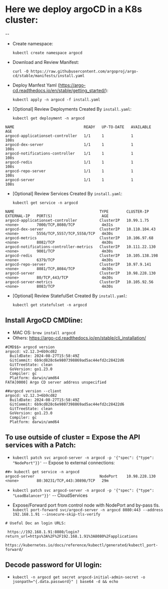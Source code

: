 # Here we deploy argoCD in a K8s cluster:
--

- Create namespace:
    
    `kubectl create namespace argocd`

- Download and Review Manifest:

    `curl -O https://raw.githubusercontent.com/argoproj/argo-cd/stable/manifests/install.yaml`

- Deploy Manfest Yaml (https://argo-cd.readthedocs.io/en/stable/getting_started/):

    `kubectl apply -n argocd -f install.yaml`

- [Optional] Review Deployments Created By `install.yaml`:

    `kubectl get deployment -n argocd`

```
NAME                               READY   UP-TO-DATE   AVAILABLE   AGE
argocd-applicationset-controller   1/1     1            1           108s
argocd-dex-server                  1/1     1            1           108s
argocd-notifications-controller    1/1     1            1           108s
argocd-redis                       1/1     1            1           108s
argocd-repo-server                 1/1     1            1           108s
argocd-server                      1/1     1            1           108s
```

- [Optional] Review Services Created By `install.yaml`:

    `kubectl get service -n argocd`

```
NAME                                      TYPE        CLUSTER-IP       EXTERNAL-IP   PORT(S)                      AGE
argocd-applicationset-controller          ClusterIP   10.99.1.75       <none>        7000/TCP,8080/TCP            4m31s
argocd-dex-server                         ClusterIP   10.110.104.43    <none>        5556/TCP,5557/TCP,5558/TCP   4m30s
argocd-metrics                            ClusterIP   10.106.97.68     <none>        8082/TCP                     4m30s
argocd-notifications-controller-metrics   ClusterIP   10.111.22.130    <none>        9001/TCP                     4m30s
argocd-redis                              ClusterIP   10.105.138.198   <none>        6379/TCP                     4m30s
argocd-repo-server                        ClusterIP   10.97.9.141      <none>        8081/TCP,8084/TCP            4m30s
argocd-server                             ClusterIP   10.98.228.130    <none>        80/TCP,443/TCP               4m30s
argocd-server-metrics                     ClusterIP   10.105.92.56     <none>        8083/TCP                     4m30s
```

- [Optional] Review StatefulSet Created By `install.yaml`:

    `kubectl get statefulset -n argocd`

## Install ArgoCD CMDline:
- MAC OS:
    `brew install argocd`
- Others: https://argo-cd.readthedocs.io/en/stable/cli_installation/

```
#CMD$$> argocd version
argocd: v2.12.3+6b9cd82
  BuildDate: 2024-08-27T15:58:49Z
  GitCommit: 6b9cd828c6e9807398869ad5ac44efd2c28422d6
  GitTreeState: clean
  GoVersion: go1.23.0
  Compiler: gc
  Platform: darwin/amd64
FATA[0000] Argo CD server address unspecified 

##argocd version --client
argocd: v2.12.3+6b9cd82
  BuildDate: 2024-08-27T15:58:49Z
  GitCommit: 6b9cd828c6e9807398869ad5ac44efd2c28422d6
  GitTreeState: clean
  GoVersion: go1.23.0
  Compiler: gc
  Platform: darwin/amd64
```
## To use outside of cluster = Expose the API services with a Patch:
- `kubectl patch svc argocd-server -n argocd -p '{"spec": {"type": "NodePort"}}'` -- Expose to external connections: 

```
##> kubectl get service -n argocd
argocd-server                             NodePort    10.98.228.130    <none>        80:30231/TCP,443:30898/TCP   29m
```

- `kubectl patch svc argocd-server -n argocd -p '{"spec": {"type": "LoadBalancer"}}'` -- CloudServices

- Expose/Forward port from control node with NodePort and by-pass tls.
`kubectl port-forward svc/argocd-server -n argocd 8080:443 --address 192.168.1.91 --insecure-skip-tls-verify`

```
# Useful Doc an login URLS:

 https://192.168.1.91:8080/login?return_url=https%3A%2F%2F192.168.1.91%3A8080%2Fapplications

https://kubernetes.io/docs/reference/kubectl/generated/kubectl_port-forward/

```
## Decode password for UI login:

- `kubectl -n argocd get secret argocd-initial-admin-secret -o jsonpath="{.data.password}" | base64 -d && echo`
